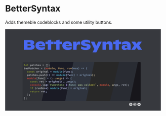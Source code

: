 # BetterSyntax
Adds themeble codeblocks and some utility buttons.

<img width="600" src="./assets/BetterSyntax.png" />